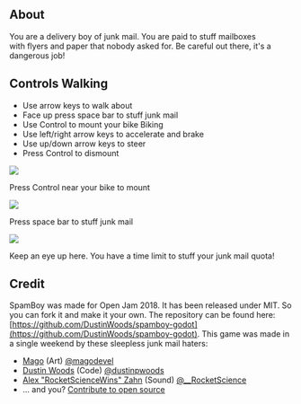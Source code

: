 ## About
You are a delivery boy of junk mail. You are paid to stuff mailboxes with flyers and paper that nobody asked for. Be careful out there, it's a dangerous job!
## Controls Walking
* Use arrow keys to walk about
* Face up press space bar to stuff junk mail
* Use Control to mount your bike Biking
* Use left/right arrow keys to accelerate and brake
* Use up/down arrow keys to steer
* Press Control to dismount

![](https://img.itch.zone/aW1nLzE1NDU3NDYucG5n/original/i4JYW0.png)

<figcaption>Press Control near your bike to mount</figcaption>

![](https://img.itch.zone/aW1nLzE1NDU3NDcucG5n/original/ksf2oG.png)

<figcaption>Press space bar to stuff junk mail</figcaption>

![](https://img.itch.zone/aW1nLzE1NDU3NDgucG5n/original/qJ67g6.png)

<figcaption>Keep an eye up here. You have a time limit to stuff your junk mail quota!</figcaption>

## Credit
SpamBoy was made for Open Jam 2018\. It has been released under MIT. So you can fork it and make it your own. The repository can be found here: [https://github.com/DustinWoods/spamboy-godot](https://github.com/DustinWoods/spamboy-godot). This game was made in a single weekend by these sleepless junk mail haters:
* [Mago](https://itch.io/profile/magodev) (Art) [@magodevel](https://twitter.com/magodevel)
* [Dustin Woods](https://itch.io/profile/altru) (Code) [@dustinpwoods](https://twitter.com/__RocketScience)
* [Alex "RocketScienceWins" Zahn](https://itch.io/profile/rocketsciencewins) (Sound) [@__RocketScience](https://twitter.com/__RocketScience)
* ... and you? [Contribute to open source](https://github.com/DustinWoods/spamboy-godot)